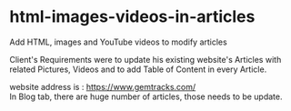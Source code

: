 # html-images-videos-in-articles
Add HTML, images and YouTube videos to modify articles

Client's Requirements were to update his existing website's Articles with related Pictures, Videos and to add Table of Content in every Article.

website address is : https://www.gemtracks.com/  
In Blog tab, there are huge number of articles, those needs to be update. 
